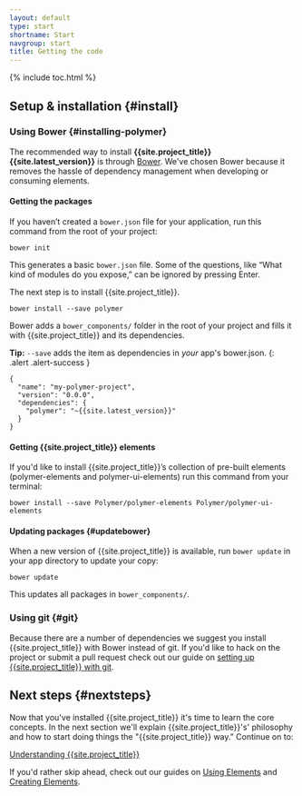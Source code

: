 ```yaml
---
layout: default
type: start
shortname: Start
navgroup: start
title: Getting the code
---
```


{% include toc.html %}

## Setup & installation {#install}

### Using Bower {#installing-polymer}

The recommended way to install **{{site.project_title}} {{site.latest_version}}** is through [Bower](http://bower.io/). We've chosen Bower because it removes the hassle of dependency management when developing or consuming elements.

#### Getting the packages

If you haven’t created a `bower.json` file for your application, run this command from the root of your project:

    bower init

This generates a basic `bower.json` file. Some of the questions, like “What kind of modules do you expose,” can be ignored by pressing Enter.

The next step is to install {{site.project_title}}.

    bower install --save polymer

Bower adds a `bower_components/` folder in the root of your project and fills it with {{site.project_title}} and its dependencies.

**Tip:** `--save` adds the item as dependencies in *your* app's bower.json.
{: .alert .alert-success }

```
{
  "name": "my-polymer-project",
  "version": "0.0.0",
  "dependencies": {
    "polymer": "~{{site.latest_version}}"
  }
}
```

#### Getting {{site.project_title}} elements

If you'd like to install {{site.project_title}}’s collection of pre-built elements (polymer-elements and polymer-ui-elements) run this command from your terminal:

    bower install --save Polymer/polymer-elements Polymer/polymer-ui-elements

#### Updating packages {#updatebower}

When a new version of {{site.project_title}} is available, run `bower update`
in your app directory to update your copy:

    bower update

This updates all packages in `bower_components/`.

### Using git {#git}

Because there are a number of dependencies we suggest you install {{site.project_title}} with Bower instead of git. If you'd like to hack on the project or submit a pull request check out our guide on [setting up {{site.project_title}} with git](/resources/tooling-strategy.html#git).

## Next steps {#nextsteps}

Now that you've installed {{site.project_title}} it's time to learn the core concepts. In the next section we'll explain {{site.project_title}}'s' philosophy and how to start doing things the "{{site.project_title}} way." Continue on to:

<a href="/docs/start/everything.html" class="paper-button"><polymer-ui-icon src="/images/picons/ic_arrowForward_dark_.png"></polymer-ui-icon>Understanding {{site.project_title}}</a>

If you'd rather skip ahead, check out our guides on [Using Elements](/docs/start/usingelements.html) and [Creating Elements](/getting-started.html).
